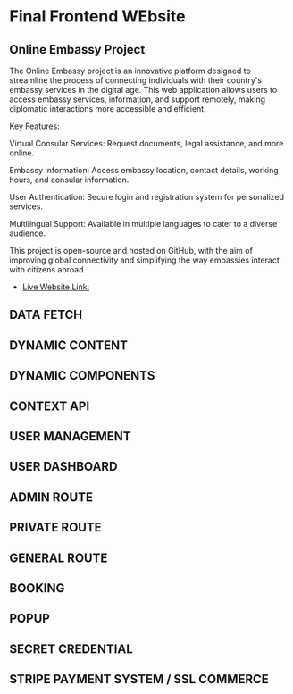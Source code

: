 # Final Frontend WEbsite

## Online Embassy Project
The Online Embassy project is an innovative platform designed to streamline the process of connecting individuals with their country's embassy services in the digital age. This web application allows users to access embassy services, information, and support remotely, making diplomatic interactions more accessible and efficient.

Key Features:

Virtual Consular Services: Request documents, legal assistance, and more online.

Embassy Information: Access embassy location, contact details, working hours, and consular information.

User Authentication: Secure login and registration system for personalized services.

Multilingual Support: Available in multiple languages to cater to a diverse audience.

This project is open-source and hosted on GitHub, with the aim of improving global connectivity and simplifying the way embassies interact with citizens abroad.

- [Live Website Link:](https://devzoneit.vercel.app/) 


## DATA FETCH

## DYNAMIC CONTENT

## DYNAMIC COMPONENTS

## CONTEXT API

## USER MANAGEMENT

## USER DASHBOARD

## ADMIN ROUTE

## PRIVATE ROUTE

## GENERAL ROUTE

## BOOKING

## POPUP

## SECRET CREDENTIAL

## STRIPE PAYMENT SYSTEM / SSL COMMERCE



